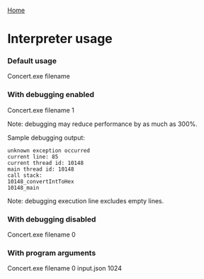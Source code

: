 [Home](https://puckowski.github.io/concert/)

# Interpreter usage

### Default usage

Concert.exe filename

### With debugging enabled

Concert.exe filename 1

Note: debugging may reduce performance by as much as 300%.

Sample debugging output:

```
unknown exception occurred
current line: 85
current thread id: 10148
main thread id: 10148
call stack:
10148_convertIntToHex
10148_main
```

Note: debugging execution line excludes empty lines.

### With debugging disabled

Concert.exe filename 0

### With program arguments

Concert.exe filename 0 input.json 1024